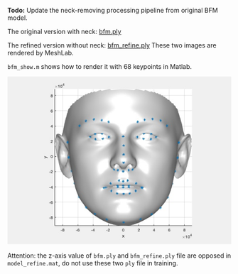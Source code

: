 **Todo:** Update the neck-removing processing pipeline from original BFM model.

The original version with neck:
[bfm.ply](https://155.207.128.10/owncloud/remote.php/webdav/SFTP/CIDL/OpenDR_internal/Rotate_and_Render/Code/3ddfa/BFM_Remove_Neck/bfm.ply)

The refined version without neck:
[bfm_refine.ply](https://155.207.128.10/owncloud/remote.php/webdav/SFTP/CIDL/OpenDR_internal/Rotate_and_Render/Code/3ddfa/BFM_Remove_Neck/bfm_refine.ply)
These two images are rendered by MeshLab.

`bfm_show.m` shows how to render it with 68 keypoints in Matlab.

<p align="center">
  <img src="imgs/bfm_refine.jpg" alt="no neck">
</p>

Attention: the z-axis value of `bfm.ply` and `bfm_refine.ply` file are opposed in `model_refine.mat`, do not use these two `ply` file in training.
